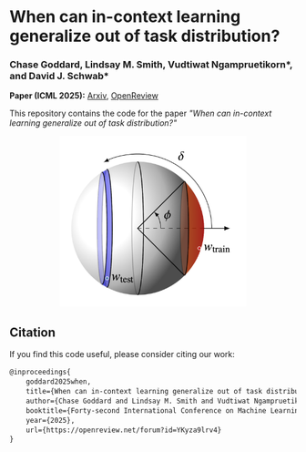 # When can in-context learning generalize out of task distribution?
### Chase Goddard, Lindsay M. Smith, Vudtiwat Ngampruetikorn*, and David J. Schwab*

**Paper (ICML 2025):** [Arxiv](https://arxiv.org/abs/2506.05574), [OpenReview](https://openreview.net/forum?id=YKyza9lrv4)

This repository contains the code for the paper *"When can in-context learning generalize out of task distribution?"*

<p align="center">
    <img src="fig_sphere.png" alt="Schematic" height="300">
</p>

## Citation

If you find this code useful, please consider citing our work:

```tex
@inproceedings{
    goddard2025when,
    title={When can in-context learning generalize out of task distribution?},
    author={Chase Goddard and Lindsay M. Smith and Vudtiwat Ngampruetikorn and David J. Schwab},
    booktitle={Forty-second International Conference on Machine Learning},
    year={2025},
    url={https://openreview.net/forum?id=YKyza9lrv4}
}
```
